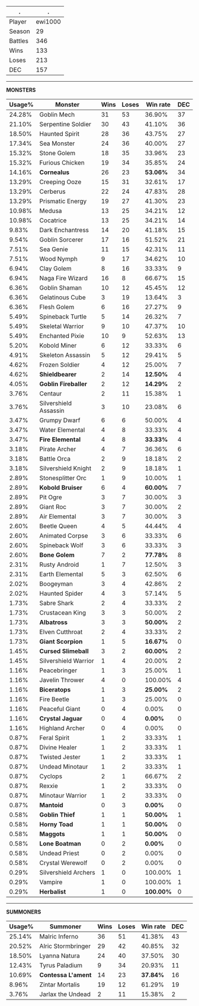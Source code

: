 .|.
|-|-
Player|ewi1000
Season|29
Battles|346
Wins|133
Loses|213
DEC|157

---
**MONSTERS**

Usage%|Monster|Wins|Loses|Win rate|DEC|
-|-|-|-|-|-|
24.28%|Goblin Mech|31|53|36.90%|37|
21.10%|Serpentine Soldier|30|43|41.10%|36|
18.50%|Haunted Spirit|28|36|43.75%|27|
17.34%|Sea Monster|24|36|40.00%|27|
15.32%|Stone Golem|18|35|33.96%|23|
15.32%|Furious Chicken|19|34|35.85%|24|
14.16%|**Cornealus**|26|23|**53.06%**|34|
13.29%|Creeping Ooze|15|31|32.61%|17|
13.29%|Cerberus|22|24|47.83%|28|
13.29%|Prismatic Energy|19|27|41.30%|23|
10.98%|Medusa|13|25|34.21%|12|
10.98%|Cocatrice|13|25|34.21%|14|
9.83%|Dark Enchantress|14|20|41.18%|15|
9.54%|Goblin Sorcerer|17|16|51.52%|21|
7.51%|Sea Genie|11|15|42.31%|11|
7.51%|Wood Nymph|9|17|34.62%|10|
6.94%|Clay Golem|8|16|33.33%|9|
6.94%|Naga Fire Wizard|16|8|66.67%|15|
6.36%|Goblin Shaman|10|12|45.45%|12|
6.36%|Gelatinous Cube|3|19|13.64%|3|
6.36%|Flesh Golem|6|16|27.27%|9|
5.49%|Spineback Turtle|5|14|26.32%|7|
5.49%|Skeletal Warrior|9|10|47.37%|10|
5.49%|Enchanted Pixie|10|9|52.63%|13|
5.20%|Kobold Miner|6|12|33.33%|6|
4.91%|Skeleton Assassin|5|12|29.41%|5|
4.62%|Frozen Soldier|4|12|25.00%|7|
4.62%|**Shieldbearer**|2|14|**12.50%**|4|
4.05%|**Goblin Fireballer**|2|12|**14.29%**|2|
3.76%|Centaur|2|11|15.38%|1|
3.76%|Silvershield Assassin|3|10|23.08%|6|
3.47%|Grumpy Dwarf|6|6|50.00%|4|
3.47%|Water Elemental|4|8|33.33%|4|
3.47%|**Fire Elemental**|4|8|**33.33%**|4|
3.18%|Pirate Archer|4|7|36.36%|6|
3.18%|Battle Orca|2|9|18.18%|2|
3.18%|Silvershield Knight|2|9|18.18%|1|
2.89%|Stonesplitter Orc|1|9|10.00%|1|
2.89%|**Kobold Bruiser**|6|4|**60.00%**|7|
2.89%|Pit Ogre|3|7|30.00%|3|
2.89%|Giant Roc|3|7|30.00%|2|
2.89%|Air Elemental|3|7|30.00%|3|
2.60%|Beetle Queen|4|5|44.44%|4|
2.60%|Animated Corpse|3|6|33.33%|6|
2.60%|Spineback Wolf|3|6|33.33%|3|
2.60%|**Bone Golem**|7|2|**77.78%**|8|
2.31%|Rusty Android|1|7|12.50%|3|
2.31%|Earth Elemental|5|3|62.50%|6|
2.02%|Boogeyman|3|4|42.86%|2|
2.02%|Haunted Spider|4|3|57.14%|5|
1.73%|Sabre Shark|2|4|33.33%|2|
1.73%|Crustacean King|3|3|50.00%|2|
1.73%|**Albatross**|3|3|**50.00%**|2|
1.73%|Elven Cutthroat|2|4|33.33%|2|
1.73%|**Giant Scorpion**|1|5|**16.67%**|0|
1.45%|**Cursed Slimeball**|3|2|**60.00%**|2|
1.45%|Silvershield Warrior|1|4|20.00%|2|
1.16%|Peacebringer|1|3|25.00%|1|
1.16%|Javelin Thrower|4|0|100.00%|4|
1.16%|**Biceratops**|1|3|**25.00%**|2|
1.16%|Fire Beetle|1|3|25.00%|0|
1.16%|Peaceful Giant|0|4|0.00%|0|
1.16%|**Crystal Jaguar**|0|4|**0.00%**|0|
1.16%|Highland Archer|0|4|0.00%|0|
0.87%|Feral Spirit|1|2|33.33%|1|
0.87%|Divine Healer|1|2|33.33%|1|
0.87%|Twisted Jester|1|2|33.33%|1|
0.87%|Undead Minotaur|1|2|33.33%|1|
0.87%|Cyclops|2|1|66.67%|2|
0.87%|Rexxie|1|2|33.33%|0|
0.87%|Minotaur Warrior|1|2|33.33%|0|
0.87%|**Mantoid**|0|3|**0.00%**|0|
0.58%|**Goblin Thief**|1|1|**50.00%**|1|
0.58%|**Horny Toad**|1|1|**50.00%**|0|
0.58%|**Maggots**|1|1|**50.00%**|0|
0.58%|**Lone Boatman**|0|2|**0.00%**|0|
0.58%|Undead Priest|0|2|0.00%|0|
0.58%|Crystal Werewolf|0|2|0.00%|0|
0.29%|Silvershield Archers|1|0|100.00%|1|
0.29%|Vampire|1|0|100.00%|1|
0.29%|**Herbalist**|1|0|**100.00%**|0|

---
**SUMMONERS**

Usage%|Summoner|Wins|Loses|Win rate|DEC|
-|-|-|-|-|-|
25.14%|Malric Inferno|36|51|41.38%|43|
20.52%|Alric Stormbringer|29|42|40.85%|32|
18.50%|Lyanna Natura|24|40|37.50%|30|
12.43%|Tyrus Paladium|9|34|20.93%|11|
10.69%|**Contessa L'ament**|14|23|**37.84%**|16|
8.96%|Zintar Mortalis|19|12|61.29%|19|
3.76%|Jarlax the Undead|2|11|15.38%|2|
